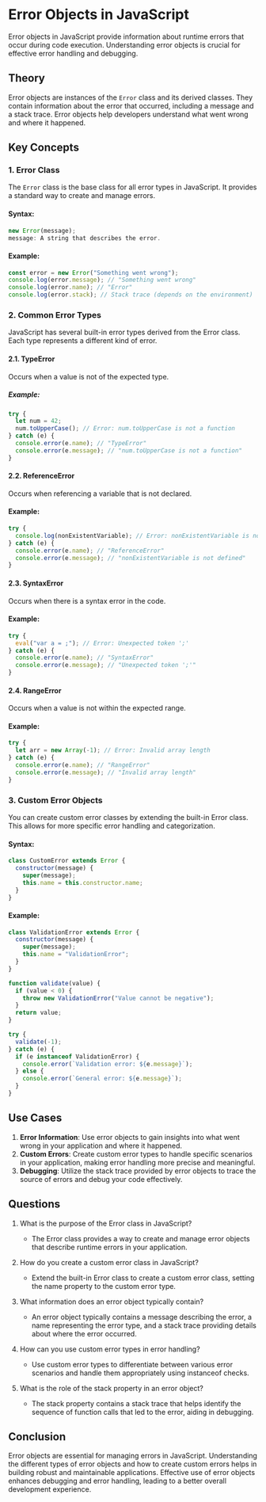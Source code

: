 # Error Objects in JavaScript

Error objects in JavaScript provide information about runtime errors that occur during code execution. Understanding error objects is crucial for effective error handling and debugging.

## Theory

Error objects are instances of the `Error` class and its derived classes. They contain information about the error that occurred, including a message and a stack trace. Error objects help developers understand what went wrong and where it happened.

## Key Concepts

### 1. Error Class

The `Error` class is the base class for all error types in JavaScript. It provides a standard way to create and manage errors.

#### Syntax:

```javascript
new Error(message);
message: A string that describes the error.
```

#### Example:

```javascript
const error = new Error("Something went wrong");
console.log(error.message); // "Something went wrong"
console.log(error.name); // "Error"
console.log(error.stack); // Stack trace (depends on the environment)
```

### 2. Common Error Types

JavaScript has several built-in error types derived from the Error class. Each type represents a different kind of error.

#### 2.1. TypeError

Occurs when a value is not of the expected type.

##### Example:

```javascript
try {
  let num = 42;
  num.toUpperCase(); // Error: num.toUpperCase is not a function
} catch (e) {
  console.error(e.name); // "TypeError"
  console.error(e.message); // "num.toUpperCase is not a function"
}
```

#### 2.2. ReferenceError

Occurs when referencing a variable that is not declared.

#### Example:

```javascript
try {
  console.log(nonExistentVariable); // Error: nonExistentVariable is not defined
} catch (e) {
  console.error(e.name); // "ReferenceError"
  console.error(e.message); // "nonExistentVariable is not defined"
}
```

#### 2.3. SyntaxError

Occurs when there is a syntax error in the code.

#### Example:

```javascript
try {
  eval("var a = ;"); // Error: Unexpected token ';'
} catch (e) {
  console.error(e.name); // "SyntaxError"
  console.error(e.message); // "Unexpected token ';'"
}
```

#### 2.4. RangeError

Occurs when a value is not within the expected range.

#### Example:

```javascript
try {
  let arr = new Array(-1); // Error: Invalid array length
} catch (e) {
  console.error(e.name); // "RangeError"
  console.error(e.message); // "Invalid array length"
}
```

### 3. Custom Error Objects

You can create custom error classes by extending the built-in Error class. This allows for more specific error handling and categorization.

#### Syntax:

```javascript
class CustomError extends Error {
  constructor(message) {
    super(message);
    this.name = this.constructor.name;
  }
}
```

#### Example:

```javascript
class ValidationError extends Error {
  constructor(message) {
    super(message);
    this.name = "ValidationError";
  }
}

function validate(value) {
  if (value < 0) {
    throw new ValidationError("Value cannot be negative");
  }
  return value;
}

try {
  validate(-1);
} catch (e) {
  if (e instanceof ValidationError) {
    console.error(`Validation error: ${e.message}`);
  } else {
    console.error(`General error: ${e.message}`);
  }
}
```

## Use Cases

1. **Error Information**: Use error objects to gain insights into what went wrong in your application and where it happened.
2. **Custom Errors**: Create custom error types to handle specific scenarios in your application, making error handling more precise and meaningful.
3. **Debugging**: Utilize the stack trace provided by error objects to trace the source of errors and debug your code effectively.

## Questions

1. What is the purpose of the Error class in JavaScript?

   - The Error class provides a way to create and manage error objects that describe runtime errors in your application.

2. How do you create a custom error class in JavaScript?

   - Extend the built-in Error class to create a custom error class, setting the name property to the custom error type.

3. What information does an error object typically contain?

   - An error object typically contains a message describing the error, a name representing the error type, and a stack trace providing details about where the error occurred.

4. How can you use custom error types in error handling?

   - Use custom error types to differentiate between various error scenarios and handle them appropriately using instanceof checks.

5. What is the role of the stack property in an error object?

   - The stack property contains a stack trace that helps identify the sequence of function calls that led to the error, aiding in debugging.

## Conclusion

Error objects are essential for managing errors in JavaScript. Understanding the different types of error objects and how to create custom errors helps in building robust and maintainable applications. Effective use of error objects enhances debugging and error handling, leading to a better overall development experience.
